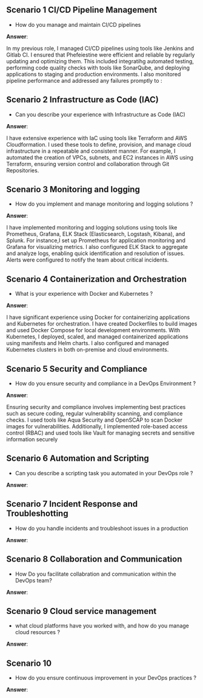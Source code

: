 ## Scenario 1 CI/CD Pipeline Management
* How do you manage and maintain CI/CD pipelines

**Answer**:

In my previous role, I managed CI/CD pipelines using tools like Jenkins and Gitlab CI. I ensured that Phefeiestine were efficient and reliable by regularly updating and optimizing them. This included integratihg automated testing, performing code quality checks with tools like SonarQube, and deploying applications to staging and production environments. I also monitored pipeline performance and addressed any failures promptly to :

## Scenario 2 Infrastructure as Code (IAC)
* Can you describe your experience with Infrastructure as Code (IAC)

**Answer**:

I have extensive experience with IaC using tools like Terraform and AWS Cloudformation. I used these tools to define, provision, and manage cloud infrastructure in a repeatable and consistent manner. For example, I automated the creation of VPCs, subnets, and EC2 instances in AWS using Terraform, ensuring version control and collaboration through Git Repositories.

## Scenario 3 Monitoring and logging
* How do you implement and manage monitoring and logging solutions ?

**Answer**:

I have implemented monitoring and logging solutions using tools like Prometheus, Grafana, ELK Stack (Elasticsearch, Logstash, Kibana), and Splunk. For instance,I set up Prometheus for application monitoring and Grafana for visualizing metrics. I also configured ELK Stack to aggregate and analyze logs, enabling quick identification and resolution of issues. Alerts were configured to notify the team about critical incidents. 

## Scenario 4 Containerization and Orchestration
*  What is your experience with Docker and Kubernetes ?

**Answer**:

I have significant experience using Docker for containerizing applications and Kubernetes for orchestration. I have created Dockerfiles to build images and used Docker Compose for local development environments. With Kubernetes, I deployed, scaled, and managed containerized applications using manifests and Helm charts. I also configured and managed Kubernetes clusters in both on-premise and cloud environments.

## Scenario 5 Security and Compliance
* How do you ensure security and compliance in a DevOps Environment ?

**Answer**:

Ensuring security and compliance involves implementing best practices such as secure coding, regular vulnerability scanning, and compliance checks. I used tools like Aqua Security and OpenSCAP to scan Docker images for vulnerabilities. Additionally, I implemented role-based access control (RBAC) and used tools like Vault for managing secrets and sensitive information securely

## Scenario 6 Automation and Scripting 
* Can you describe a scripting task you automated in your DevOps role ?

**Answer**:

## Scenario 7 Incident Response and Troubleshotting
* How do you handle incidents and troubleshoot issues in a production

**Answer**:

## Scenario 8 Collaboration and Communication
*  How Do you facilitate collabration and communication within the DevOps team?

**Answer**:

## Scenario 9 Cloud service management
* what cloud platforms have you worked with, and how do you manage cloud resources ?

**Answer**:

## Scenario 10
* How do you ensure continuous improvement in your DevOps practices ?

**Answer**:
